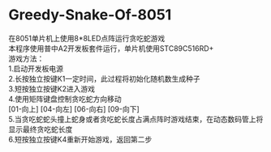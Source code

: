 # Greedy-Snake-Of-8051
在8051单片机上使用8*8LED点阵运行贪吃蛇游戏  
本程序使用普中A2开发板套件运行，单片机使用STC89C516RD+  
游戏方法：  
1.启动开发板电源  
2.长按独立按键K1一定时间，此过程将初始化随机数生成种子  
3.短按独立按键K2进入游戏  
4.使用矩阵键盘控制贪吃蛇方向移动  
  [01-向上] [04-向左] [06-向右] [09-向下]  
5.当贪吃蛇蛇头撞上蛇身或者贪吃蛇长度占满点阵时游戏结束，在动态数码管上将显示最终贪吃蛇长度  
6.短按独立按键K4重新开始游戏，返回第二步  
